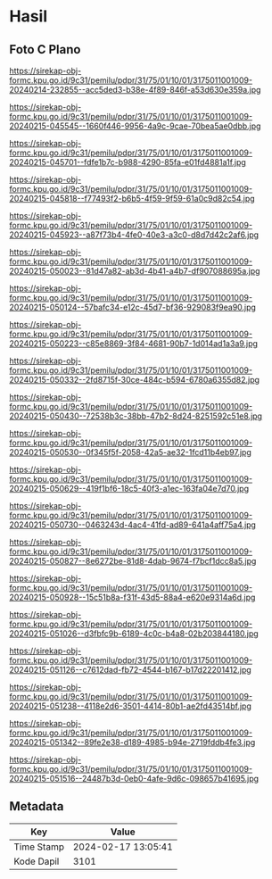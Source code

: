 # Hasil

## Foto C Plano

https://sirekap-obj-formc.kpu.go.id/9c31/pemilu/pdpr/31/75/01/10/01/3175011001009-20240214-232855--acc5ded3-b38e-4f89-846f-a53d630e359a.jpg

https://sirekap-obj-formc.kpu.go.id/9c31/pemilu/pdpr/31/75/01/10/01/3175011001009-20240215-045545--1660f446-9956-4a9c-9cae-70bea5ae0dbb.jpg

https://sirekap-obj-formc.kpu.go.id/9c31/pemilu/pdpr/31/75/01/10/01/3175011001009-20240215-045701--fdfe1b7c-b988-4290-85fa-e01fd4881a1f.jpg

https://sirekap-obj-formc.kpu.go.id/9c31/pemilu/pdpr/31/75/01/10/01/3175011001009-20240215-045818--f77493f2-b6b5-4f59-9f59-61a0c9d82c54.jpg

https://sirekap-obj-formc.kpu.go.id/9c31/pemilu/pdpr/31/75/01/10/01/3175011001009-20240215-045923--a87f73b4-4fe0-40e3-a3c0-d8d7d42c2af6.jpg

https://sirekap-obj-formc.kpu.go.id/9c31/pemilu/pdpr/31/75/01/10/01/3175011001009-20240215-050023--81d47a82-ab3d-4b41-a4b7-df907088695a.jpg

https://sirekap-obj-formc.kpu.go.id/9c31/pemilu/pdpr/31/75/01/10/01/3175011001009-20240215-050124--57bafc34-e12c-45d7-bf36-929083f9ea90.jpg

https://sirekap-obj-formc.kpu.go.id/9c31/pemilu/pdpr/31/75/01/10/01/3175011001009-20240215-050223--c85e8869-3f84-4681-90b7-1d014ad1a3a9.jpg

https://sirekap-obj-formc.kpu.go.id/9c31/pemilu/pdpr/31/75/01/10/01/3175011001009-20240215-050332--2fd8715f-30ce-484c-b594-6780a6355d82.jpg

https://sirekap-obj-formc.kpu.go.id/9c31/pemilu/pdpr/31/75/01/10/01/3175011001009-20240215-050430--72538b3c-38bb-47b2-8d24-8251592c51e8.jpg

https://sirekap-obj-formc.kpu.go.id/9c31/pemilu/pdpr/31/75/01/10/01/3175011001009-20240215-050530--0f345f5f-2058-42a5-ae32-1fcd11b4eb97.jpg

https://sirekap-obj-formc.kpu.go.id/9c31/pemilu/pdpr/31/75/01/10/01/3175011001009-20240215-050629--419f1bf6-18c5-40f3-a1ec-163fa04e7d70.jpg

https://sirekap-obj-formc.kpu.go.id/9c31/pemilu/pdpr/31/75/01/10/01/3175011001009-20240215-050730--0463243d-4ac4-41fd-ad89-641a4aff75a4.jpg

https://sirekap-obj-formc.kpu.go.id/9c31/pemilu/pdpr/31/75/01/10/01/3175011001009-20240215-050827--8e6272be-81d8-4dab-9674-f7bcf1dcc8a5.jpg

https://sirekap-obj-formc.kpu.go.id/9c31/pemilu/pdpr/31/75/01/10/01/3175011001009-20240215-050928--15c51b8a-f31f-43d5-88a4-e620e9314a6d.jpg

https://sirekap-obj-formc.kpu.go.id/9c31/pemilu/pdpr/31/75/01/10/01/3175011001009-20240215-051026--d3fbfc9b-6189-4c0c-b4a8-02b203844180.jpg

https://sirekap-obj-formc.kpu.go.id/9c31/pemilu/pdpr/31/75/01/10/01/3175011001009-20240215-051126--c7612dad-fb72-4544-b167-b17d22201412.jpg

https://sirekap-obj-formc.kpu.go.id/9c31/pemilu/pdpr/31/75/01/10/01/3175011001009-20240215-051238--4118e2d6-3501-4414-80b1-ae2fd43514bf.jpg

https://sirekap-obj-formc.kpu.go.id/9c31/pemilu/pdpr/31/75/01/10/01/3175011001009-20240215-051342--89fe2e38-d189-4985-b94e-2719fddb4fe3.jpg

https://sirekap-obj-formc.kpu.go.id/9c31/pemilu/pdpr/31/75/01/10/01/3175011001009-20240215-051516--24487b3d-0eb0-4afe-9d6c-098657b41695.jpg


## Metadata

| Key        | Value               |
| ---------- | ------------------- |
| Time Stamp | 2024-02-17 13:05:41 |
| Kode Dapil | 3101                |



